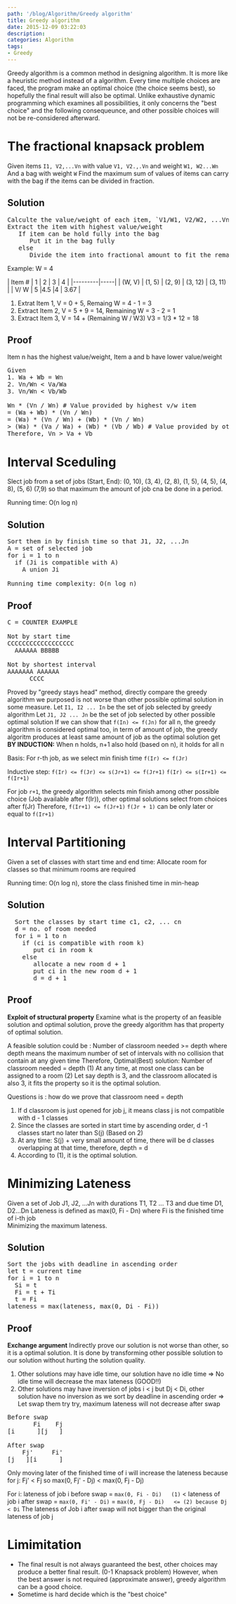 ```yaml
---
path: '/blog/Algorithm/Greedy algorithm'
title: Greedy algorithm
date: 2015-12-09 03:22:03
description:
categories: Algorithm
tags:
- Greedy
---
```


Greedy algorithm is a common method in designing algorithm. It is more like a heuristic method instead of a algorithm. Every time multiple choices are faced, the program make an optimal choice (the choice seems best), so hopefully the final result will also be optimal. Unlike exhaustive dynamic programming  which examines all possibilities, it only concerns the "best choice" and the following consequeunce, and other possible choices will not be re-considered afterward.

# The fractional knapsack problem
Given items `I1, V2,...Vn` with value `V1, V2.,.Vn` and weight `W1, W2...Wn`
And a bag with weight `W`
Find the maximum sum of values of items can carry with the bag if the items can be divided in fraction.

## Solution
<pre>
Calculte the value/weight of each item, `V1/W1, V2/W2, ...Vn/Wn`
Extract the item with highest value/weight
   If item can be hold fully into the bag
      Put it in the bag fully
   else 
      Divide the item into fractional amount to fit the remaining space in the bag
</pre>

Example:
W = 4


|  Item # | 1      | 2      | 3       | 4       | 
|---------|-----|
|  (W, V) | (1, 5) | (2, 9) | (3, 12) | (3, 11) |
|  V/ W   |   5     |4.5    |4      | 3.67      |

1. Extrat Item 1, V = 0 + 5, Remaing W = 4 - 1 = 3
2. Extract Item 2, V = 5 + 9 = 14, Remaining W = 3 - 2 = 1
3. Extract Item 3, V = 14 + (Remaining W / W3) V3 = 1/3 * 12 = 18

## Proof
Item n has the highest value/weight, 
Item a and b have lower value/weight

<pre>
Given 
1. Wa + Wb = Wn
2. Vn/Wn < Va/Wa 
3. Vn/Wn < Vb/Wb

Wn * (Vn / Wn) # Value provided by highest v/w item
= (Wa + Wb) * (Vn / Wn)
= (Wa) * (Vn / Wn) + (Wb) * (Vn / Wn)
> (Wa) * (Va / Wa) + (Wb) * (Vb / Wb) # Value provided by other lower v/w items with equal weight
Therefore, Vn > Va + Vb
</pre>

# Interval Sceduling
Slect job from a set of jobs (Start, End): (0, 10), (3, 4), (2, 8), (1, 5), (4, 5), (4, 8), (5, 6) (7,9)
so that maximum the amount of job cna be done in a period.

Running time: O(n log n)

## Solution
<pre>
Sort them in by finish time so that J1, J2, ...Jn
A = set of selected job
for i = 1 to n
  if (Ji is compatible with A)
    A union Ji

Running time complexity: O(n log n)
</pre>

## Proof
<pre>
C = COUNTER EXAMPLE

Not by start time
CCCCCCCCCCCCCCCCCC
  AAAAAA BBBBB

Not by shortest interval
AAAAAAA AAAAAA
      CCCC
</pre>

Proved by "greedy stays head" method, directly compare the greedy algorithm we purposed is not worse than other possible optimal solution in some measure.
Let `I1, I2 ... In` be the set of job selected by greedy algorithm
Let `J1, J2 ... Jn` be the set of job selected by other possible optimal solution
If we can show that `f(In) <= f(Jn)` for all n, the greedy algorithm is considered optimal too, in term of amount of job, the greedy algoritm produces at least same amount of job as the optimal solution get
**BY INDUCTION:** 
When n holds, n+1 also hold (based on n), it holds for all n

Basis: For r-th job, as we select min finish time
`f(Ir) <= f(Jr)`

Inductive step: 
`f(Ir) <= f(Jr) <= s(Jr+1) <= f(Jr+1)`
`f(Ir) <= s(Ir+1) <= f(Ir+1)`

For job `r+1`, the greedy algorithm selects min finish among other possible choice (Job available after f(Ir)), other optimal solutions select from choices after f(Jr)
Therefore, `f(Ir+1) <= f(Jr+1)`
`f(Jr + 1)` can be only later or equal to `f(Ir+1)`

# Interval Partitioning
Given a set of classes with start time and end time:
Allocate room for classes so that minimum rooms are required

Running time: O(n log n), store the class finished time in min-heap

## Solution
<pre>
  Sort the classes by start time c1, c2, ... cn
  d = no. of room needed
  for i = 1 to n
    if (ci is compatible with room k)
       put ci in room k
    else
       allocate a new room d + 1
       put ci in the new room d + 1
       d = d + 1
</pre>


## Proof
**Exploit of structural property**
Examine what is the property of an feasible solution and optimal solution, prove the greedy algorithm has that property of optimal solution.

A feasible solution could be : Number of classroom needed >= depth
where depth means the maximum number of set of intervals with no collision that contain at any given time
Therefore, Optimal(Best) solution: Number of classroom needed = depth (1)
At any time, at most one class can be assigned to a room (2)
Let say depth is 3, and the classroom allocated is also 3, it fits the property so it is the optimal solution. 

Questions is : how do we prove that classroom need = depth
1. If d classroom is just opened for job j, it means class j is not compatible with d - 1 classes
2. Since the classes are sorted in start time by ascending order, d -1 classes start no later than S(j) (Based on 2)
3. At any time: S(j) + very small amount of time, there will be d classes overlapping at that time, therefore, depth = d 
4. According to (1), it is the optimal solution.

# Minimizing Lateness
Given a set of Job J1, J2, ...Jn with durations T1, T2 ... T3 and due time D1, D2...Dn
Lateness is defined as max(0, Fi - Dn) where Fi is the finished time of i-th job  
Minimizing the maximum lateness. 

## Solution
<pre>
Sort the jobs with deadline in ascending order
let t = current time
for i = 1 to n
  Si = t
  Fi = t + Ti
  t = Fi
lateness = max(lateness, max(0, Di - Fi))
</pre>

## Proof
**Exchange argument**
Indirectly prove our solution is not worse than other, so it is a optimal solution. 
It is done by transforming other possible solution to our solution without hurting the solution quality.

1. Other solutions may have idle time, our solution have no idle time
=> No idle time will decrease the max lateness (GOOD!!)
2. Other solutions may have inversion of jobs i < j but Dj < Di, other solution have no inversion as we sort by deadline in ascending order
=> Let swap them try try, maximum lateness will not decrease after swap

<pre>
Before swap
       Fi    Fj 
[i      ][j   ]

After swap
    Fj'     Fi' 
[j   ][i      ]
</pre>


Only moving later of the finished time of i will increase the lateness
because for j: Fj' < Fj so max(0, Fj' - Dj) < max(0, Fj - Dj) 

For i:
lateness of job i before swap = `max(0, Fi - Di)   (1)`
<
lateness of job i after swap  = `max(0, Fi' - Di)` = `max(0, Fj - Di)   <= (2) because Dj < Di` 
The lateness of Job i after swap will not bigger than the original lateness of job j



# Limimitation 
- The final result is not always guaranteed the best, other choices may produce a better final result. (0-1 Knapsack problem) However, when the best answer is not required (approximate answer), greedy algorithm can be a good choice.
- Sometime is hard decide which is the "best choice"